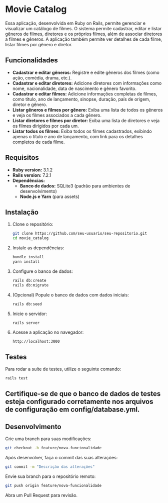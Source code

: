 # Movie Catalog

Essa aplicação, desenvolvida em Ruby on Rails, permite gerenciar e visualizar um catálogo de filmes. O sistema permite cadastrar, editar e listar gêneros de filmes, diretores e os próprios filmes, além de associar diretores a filmes e gêneros. A aplicação também permite ver detalhes de cada filme, listar filmes por gênero e diretor.

## Funcionalidades

- **Cadastrar e editar gêneros:** Registre e edite gêneros dos filmes (como ação, comédia, drama, etc.).
- **Cadastrar e editar diretores:** Adicione diretores com informações como nome, nacionalidade, data de nascimento e gênero favorito.
- **Cadastrar e editar filmes:** Adicione informações completas de filmes, como título, ano de lançamento, sinopse, duração, país de origem, diretor e gênero.
- **Listar gêneros e filmes por gênero:** Exiba uma lista de todos os gêneros e veja os filmes associados a cada gênero.
- **Listar diretores e filmes por diretor:** Exiba uma lista de diretores e veja os filmes dirigidos por cada um.
- **Listar todos os filmes:** Exiba todos os filmes cadastrados, exibindo apenas o título e ano de lançamento, com link para os detalhes completos de cada filme.

## Requisitos

- **Ruby version:** 3.1.2
- **Rails version:** 7.2.1
- **Dependências:**
  - **Banco de dados:** SQLite3 (padrão para ambientes de desenvolvimento)
  - **Node.js e Yarn** (para assets)

## Instalação

1. Clone o repositório:
    ```bash
    git clone https://github.com/seu-usuario/seu-repositorio.git
    cd movie_catalog
    ```

2. Instale as dependências:
    ```bash
    bundle install
    yarn install
    ```

3. Configure o banco de dados:
    ```bash
    rails db:create
    rails db:migrate
    ```

4. (Opcional) Popule o banco de dados com dados iniciais:
    ```bash
    rails db:seed
    ```

5. Inicie o servidor:
    ```bash
    rails server
    ```

6. Acesse a aplicação no navegador:
    ```
    http://localhost:3000
    ```

## Testes

Para rodar a suíte de testes, utilize o seguinte comando:

```bash
rails test
```
## Certifique-se de que o banco de dados de testes esteja configurado corretamente nos arquivos de configuração em config/database.yml.

## Desenvolvimento
Crie uma branch para suas modificações:

```bash
git checkout -b feature/nova-funcionalidade
```
Após desenvolver, faça o commit das suas alterações:

```bash
git commit -m "Descrição das alterações"
```
Envie sua branch para o repositório remoto:

```bash
git push origin feature/nova-funcionalidade
```
Abra um Pull Request para revisão.
